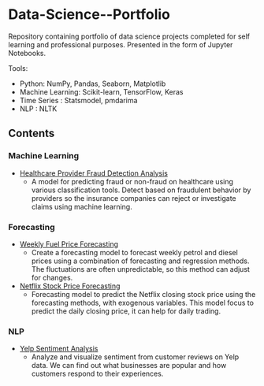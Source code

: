 # Data-Science--Portfolio

Repository containing portfolio of data science projects completed for self learning and professional purposes. Presented in the form of Jupyter Notebooks.

Tools:

- Python: NumPy, Pandas, Seaborn, Matplotlib
- Machine Learning: Scikit-learn, TensorFlow, Keras
- Time Series : Statsmodel, pmdarima
- NLP : NLTK

## Contents

### Machine Learning
- [Healthcare Provider Fraud Detection Analysis](https://github.com/BillyBSig/Data-Science--Portfolio/blob/main/Healthcare%20Provider%20Fraud%20Detection%20Analysis/Healthcare%20Provider%20Fraud.ipynb)
    - A model for predicting fraud or non-fraud on healthcare using various classification tools. Detect based on fraudulent behavior by providers so the insurance companies can reject or investigate claims using machine learning.
    
### Forecasting
- [Weekly Fuel Price Forecasting](https://github.com/BillyBSig/Data-Science--Portfolio/blob/main/Weekly%20Fuel%20Price%20Forecasting/Weekly%20Fuel%20Price%20Forecasting(MA%20LR)%20.ipynb)
    - Create a forecasting model to forecast weekly petrol and diesel prices using a combination of forecasting and regression methods. The fluctuations are often unpredictable, so this method can adjust for changes.
- [Netflix Stock Price Forecasting](https://github.com/BillyBSig/Data-Science--Portfolio/blob/main/Netflix%20Price%20Stock%20Forecasting/Netflix%20Price%20Stock%20Forecasting%20.ipynb)
    - Forecasting model to predict the Netflix closing stock price using the forecasting methods, with exogenous variables. This model focus to predict the daily closing price, it can help for daily trading.

### NLP
- [Yelp Sentiment Analysis](https://github.com/BillyBSig/Data-Science--Portfolio/blob/main/Yelp%20Sentiment%20Analysis/Yelp%20Sentiment%20Analysis.ipynb)
    - Analyze and visualize sentiment from customer reviews on Yelp data. We can find out what businesses are popular and how customers respond to their experiences.
